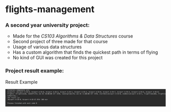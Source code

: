 # flights-management
<h3>A second year university project:</h3>
<ul style="list-style-type:circle">
  <li>Made for the <i>CS103 Algorithms & Data Structures</i> course</li>
  <li>Second project of three made for that course</li>
  <li>Usage of various data structures</li>
  <li>Has a custom algorithm that finds the quickest path in terms of flying</li>
  <li>No kind of GUI was created for this project</li>
</ul>
<h3>Project result example:</h3>
<p>Result Example</p>
<img src="screen-shots/example-1.png" alt="Example 1">



